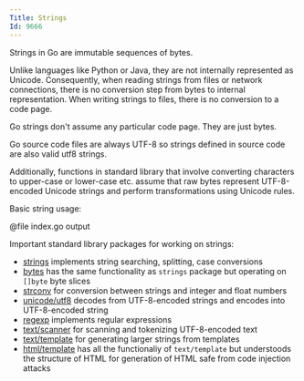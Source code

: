 ```yaml
---
Title: Strings
Id: 9666
---
```


Strings in Go are immutable sequences of bytes.

Unlike languages like Python or Java, they are not internally represented as Unicode. Consequently, when reading strings from files or network connections, there is no conversion step from bytes to internal representation. When writing strings to files, there is no conversion to a code page.

Go strings don't assume any particular code page. They are just bytes.

Go source code files are always UTF-8 so strings defined in source code are also valid utf8 strings.

Additionally, functions in standard library that involve converting characters to upper-case or lower-case etc. assume that raw bytes represent UTF-8-encoded Unicode strings and perform transformations using Unicode rules.

Basic string usage:

@file index.go output

Important standard library packages for working on strings:
* [strings](https://golang.org/pkg/strings/) implements string searching, splitting, case conversions
* [bytes](https://golang.org/pkg/bytes/) has the same functionality as `strings` package but operating on `[]byte` byte slices
* [strconv](https://golang.org/pkg/strconv/) for conversion between strings and integer and float numbers
* [unicode/utf8](https://golang.org/pkg/unicode/utf8/) decodes from UTF-8-encoded strings and encodes into UTF-8-encoded string
* [regexp](https://golang.org/pkg/regexp/) implements regular expressions
* [text/scanner](https://golang.org/pkg/text/scanner/) for scanning and tokenizing UTF-8-encoded text
* [text/template](https://golang.org/pkg/text/template/) for generating larger strings from templates
* [html/template](https://golang.org/pkg/html/template/) has all the functionaliy of `text/template` but understoods the structure of HTML for generation of HTML safe from code injection attacks
